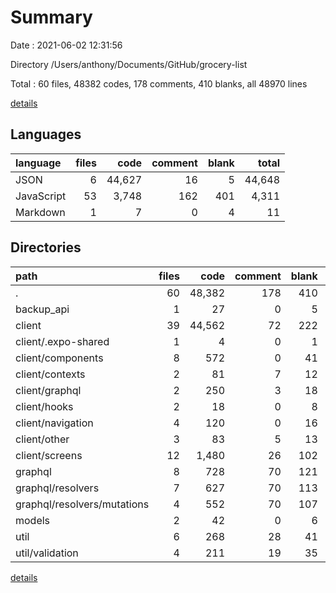 # Summary

Date : 2021-06-02 12:31:56

Directory /Users/anthony/Documents/GitHub/grocery-list

Total : 60 files,  48382 codes, 178 comments, 410 blanks, all 48970 lines

[details](details.md)

## Languages
| language | files | code | comment | blank | total |
| :--- | ---: | ---: | ---: | ---: | ---: |
| JSON | 6 | 44,627 | 16 | 5 | 44,648 |
| JavaScript | 53 | 3,748 | 162 | 401 | 4,311 |
| Markdown | 1 | 7 | 0 | 4 | 11 |

## Directories
| path | files | code | comment | blank | total |
| :--- | ---: | ---: | ---: | ---: | ---: |
| . | 60 | 48,382 | 178 | 410 | 48,970 |
| backup_api | 1 | 27 | 0 | 5 | 32 |
| client | 39 | 44,562 | 72 | 222 | 44,856 |
| client/.expo-shared | 1 | 4 | 0 | 1 | 5 |
| client/components | 8 | 572 | 0 | 41 | 613 |
| client/contexts | 2 | 81 | 7 | 12 | 100 |
| client/graphql | 2 | 250 | 3 | 18 | 271 |
| client/hooks | 2 | 18 | 0 | 8 | 26 |
| client/navigation | 4 | 120 | 0 | 16 | 136 |
| client/other | 3 | 83 | 5 | 13 | 101 |
| client/screens | 12 | 1,480 | 26 | 102 | 1,608 |
| graphql | 8 | 728 | 70 | 121 | 919 |
| graphql/resolvers | 7 | 627 | 70 | 113 | 810 |
| graphql/resolvers/mutations | 4 | 552 | 70 | 107 | 729 |
| models | 2 | 42 | 0 | 6 | 48 |
| util | 6 | 268 | 28 | 41 | 337 |
| util/validation | 4 | 211 | 19 | 35 | 265 |

[details](details.md)